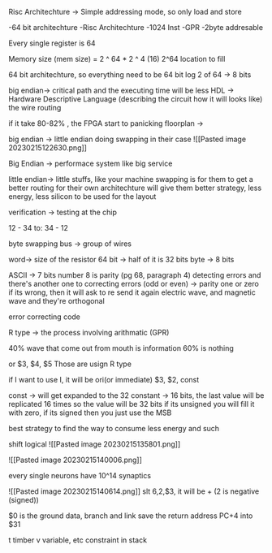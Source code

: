 Risc Architechture -> Simple addressing mode, so only load and store

-64 bit architechture
-Risc Architechture
-1024 Inst
-GPR
-2byte addresable

Every single register is 64

Memory size (mem size) = 2 ^ 64 * 2 ^ 4 (16)
2^64 location to fill

64 bit architechture, so everything need to be 64 bit
log 2 of 64 -> 8 bits

big endian-> critical path and the executing time will be less
HDL -> Hardware Descriptive Language
(describing the circuit how it will looks like)
the wire routing

if it take 80-82% , the FPGA start to panicking
floorplan -> 

big endian -> little endian 
doing swapping in their case
![[Pasted image 20230215122630.png]]

Big Endian -> performace system like big service

little endian-> little stuffs, like your machine
swapping is for them to get a better routing for their own architechture will give them better strategy, less energy, less silicon to be used for the layout

verification -> testing at the chip

12 - 34
to:
34 - 12

byte swapping
bus -> group of wires 

word-> size of the resistor
64 bit -> half of it is 32 bits
byte -> 8 bits

ASCII -> 7 bits
number 8 is parity (pg 68, paragraph 4)
detecting errors
and there's another one to correcting errors
(odd or even) -> parity one or zero
if its wrong, then it will ask to re send it again
electric wave, and magnetic wave and they're orthogonal

error correcting code

R type -> the process involving arithmatic (GPR)

40% wave that come out from mouth is information
60% is nothing

or $3, $4, $5
Those are usign R type

if I want to use I, it will be
ori(or immediate) $3, $2, const

const -> will get expanded to the 32
constant -> 16 bits, the last value will be replicated 16 times so the value will be 32 bits
if its unsigned you will fill it with zero, if its signed then you just use the MSB


best strategy to find the way to consume less energy and such

shift logical
![[Pasted image 20230215135801.png]]

![[Pasted image 20230215140006.png]]

every single neurons have 10^14 synaptics

![[Pasted image 20230215140614.png]]
slt $6,$2,$3, it will be + (2 is negative (signed))

$0 is the ground data,
branch and link save the return address PC+4 into $31

t timber
v variable, etc
constraint in stack


